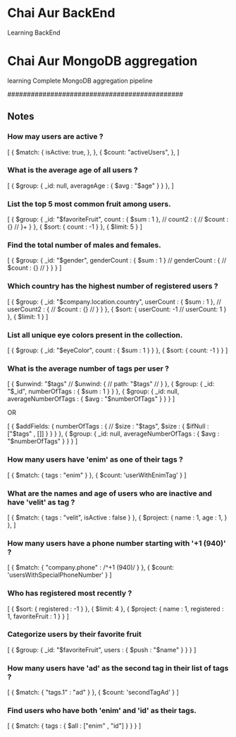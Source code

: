 # Chai Aur BackEnd
 Learning BackEnd

# Chai Aur MongoDB aggregation
 learning Complete MongoDB aggregation pipeline

#############################################
## Notes

### How may users are active ?

[
  {
    $match: {
      isActive: true,
    },
  },
  {
    $count: "activeUsers",
  },
]

### What is the average age of all users ?

[
  {
    $group: {
      _id: null,
      averageAge : {
        $avg : "$age"
      }
    }
  },
]

### List the top 5 most common fruit among users.

[
  {
    $group: {
      _id: "$favoriteFruit",
      count : {
        $sum : 1
      },
      // count2 : {
      //   $count : {}
      // }+
    }
  },
  {
    $sort: {
      count : -1
    }
  },
  {
    $limit: 5
  }
]

### Find the total number of males and females.

[
  {
    $group: {
      _id: "$gender",
      genderCount : {
        $sum : 1
      }
      // genderCount : {
      //   $count : {}
      // }
    }
  }
]

### Which country has the highest number of registered users ?

[
  {
    $group: {
      _id: "$company.location.country",
      userCount : {
        $sum : 1
      },
      // userCount2 : {
      //   $count : {}
      // }
    }
  },
  {
    $sort: {
      userCount: -1
      // userCount: 1
    }
  },
  {
    $limit: 1
  }
]

### List all unique eye colors present in the collection.

[
  {
    $group: {
      _id: "$eyeColor",
      count : {
        $sum : 1
      }
    }
  },
  {
    $sort: {
      count: -1
    }
  }
]

### What is the average number of tags per user ?

[
  {
    $unwind: "$tags"
    // $unwind: {
    //   path: "$tags"
    // }
  },
  {
    $group: {
      _id: "$_id",
       numberOfTags : {
         $sum : 1
       }
    }
  },
  {
    $group: {
      _id: null,
      averageNumberOfTags : {
        $avg : "$numberOfTags"
      }
    }
  }
]

OR

[
  {
    $addFields: {
      numberOfTags : {
        // $size : "$tags",
        $size : {
          $ifNull : ["$tags" , []]
        }
      }
    }
  },
  {
    $group: {
      _id: null,
      averageNumberOfTags : {
        $avg : "$numberOfTags"
      }
    }
  }
]

### How many users have 'enim' as one of their tags ?

[
  {
    $match: {
      tags : "enim"
    }
  },
  {
    $count: 'userWithEnimTag'
  }
]

### What are the names and age of users who are inactive and have 'velit' as tag ?

[
  {
    $match: {
      tags : "velit",
      isActive : false
    }
  },
  {
    $project: {
      name : 1,
      age : 1,
    }
  },
]

### How many users have a phone number starting with '+1 (940)' ?

[
  {
    $match: {
      "company.phone" : /^\+1 \(940\)/
    }
  },
  {
    $count: 'usersWithSpecialPhoneNumber'
  }
]

### Who has registered most recently ?

[
  {
    $sort: {
      registered : -1
    }
  },
  {
    $limit: 4
  },
  {
    $project: {
      name : 1,
      registered : 1,
      favoriteFruit : 1
    }
  }
]

### Categorize users by their favorite fruit

[
  {
    $group: {
      _id: "$favoriteFruit",
      users : {
        $push : "$name"
      }
    }
  }
]

### How many users have 'ad' as the second tag in their list of tags ?

[
  {
    $match: {
      "tags.1" : "ad"
    }
  },
  {
    $count: 'secondTagAd'
  }
]

### Find users who have both 'enim' and 'id' as their tags.

[
  {
    $match: {
      tags : {
        $all : ["enim" , "id"]
      }
    }
  }
]

